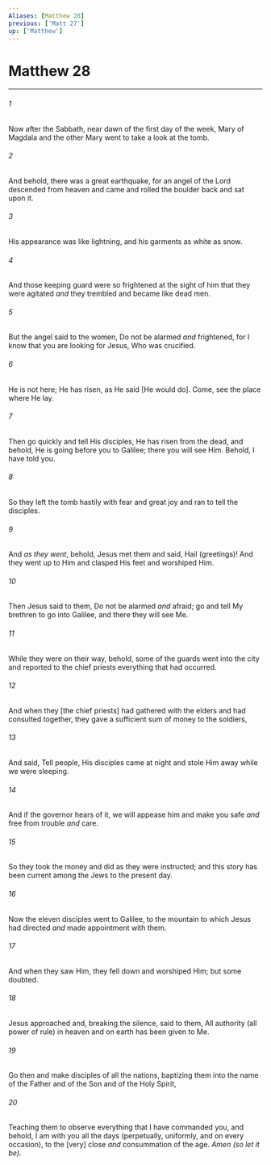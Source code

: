 ```yaml
---
Aliases: [Matthew 28]
previous: ['Matt 27']
up: ['Matthew']
---
```

# Matthew 28

***














###### 1 






Now after the Sabbath, near dawn of the first day of the week, Mary of Magdala and the other Mary went to take a look at the tomb. 













###### 2 






And behold, there was a great earthquake, for an angel of the Lord descended from heaven and came and rolled the boulder back and sat upon it. 













###### 3 






His appearance was like lightning, and his garments as white as snow. 













###### 4 






And those keeping guard were so frightened at the sight of him that they were agitated _and_ they trembled and became like dead men. 













###### 5 






But the angel said to the women, Do not be alarmed _and_ frightened, for I know that you are looking for Jesus, Who was crucified. 













###### 6 






He is not here; He has risen, as He said [He would do]. Come, see the place where He lay. 













###### 7 






Then go quickly and tell His disciples, He has risen from the dead, and behold, He is going before you to Galilee; there you will see Him. Behold, I have told you. 













###### 8 






So they left the tomb hastily with fear and great joy and ran to tell the disciples. 













###### 9 






And _as they went_, behold, Jesus met them and said, Hail (greetings)! And they went up to Him and clasped His feet and worshiped Him. 













###### 10 






Then Jesus said to them, Do not be alarmed _and_ afraid; go and tell My brethren to go into Galilee, and there they will see Me. 













###### 11 






While they were on their way, behold, some of the guards went into the city and reported to the chief priests everything that had occurred. 













###### 12 






And when they [the chief priests] had gathered with the elders and had consulted together, they gave a sufficient sum of money to the soldiers, 













###### 13 






And said, Tell people, His disciples came at night and stole Him away while we were sleeping. 













###### 14 






And if the governor hears of it, we will appease him and make you safe _and_ free from trouble _and_ care. 













###### 15 






So they took the money and did as they were instructed; and this story has been current among the Jews to the present day. 













###### 16 






Now the eleven disciples went to Galilee, to the mountain to which Jesus had directed _and_ made appointment with them. 













###### 17 






And when they saw Him, they fell down and worshiped Him; but some doubted. 













###### 18 






Jesus approached and, breaking the silence, said to them, All authority (all power of rule) in heaven and on earth has been given to Me. 













###### 19 






Go then and make disciples of all the nations, baptizing them into the name of the Father and of the Son and of the Holy Spirit, 













###### 20 






Teaching them to observe everything that I have commanded you, and behold, I am with you all the days (perpetually, uniformly, and on every occasion), to the [very] close _and_ consummation of the age. _Amen (so let it be)._
